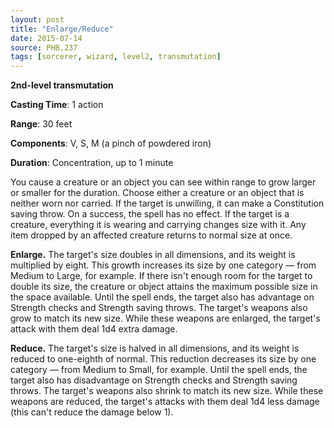 ```yaml
---
layout: post
title: "Enlarge/Reduce"
date: 2015-07-14
source: PHB.237
tags: [sorcerer, wizard, level2, transmutation]
---
```


**2nd-level transmutation**

**Casting Time**: 1 action

**Range**: 30 feet

**Components**: V, S, M (a pinch of powdered iron)

**Duration**: Concentration, up to 1 minute

You cause a creature or an object you can see within range to grow larger or smaller for the duration. Choose either a creature or an object that is neither worn nor carried. If the target is unwilling, it can make a Constitution saving throw. On a success, the spell has no effect. If the target is a creature, everything it is wearing and carrying changes size with it. Any item dropped by an affected creature returns to normal size at once.

**Enlarge.** The target's size doubles in all dimensions, and its weight is multiplied by eight. This growth increases its size by one category — from Medium to Large, for example. If there isn't enough room for the target to double its size, the creature or object attains the maximum possible size in the space available. Until the spell ends, the target also has advantage on Strength checks and Strength saving throws. The target's weapons also grow to match its new size. While these weapons are enlarged, the target's attack with them deal 1d4 extra damage.

**Reduce.** The target's size is halved in all dimensions, and its weight is reduced to one-eighth of normal. This reduction decreases its size by one category — from Medium to Small, for example. Until the spell ends, the target also has disadvantage on Strength checks and Strength saving throws. The target's weapons also shrink to match its new size. While these weapons are reduced, the target's attacks with them deal 1d4 less damage (this can't reduce the damage below 1).
